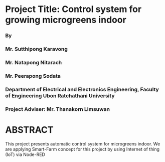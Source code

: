 # Project Title: Control system for growing microgreens indoor
### By 
### Mr. Sutthipong Karavong
### Mr. Natapong   Nitarach		
### Mr. Peerapong   Sodata		
### Department of Electrical and Electronics Engineering, Faculty of Engineering Ubon Ratchathani University
### Project Adviser: Mr. Thanakorn Limsuwan



# ABSTRACT
This project presents automatic control system for microgreens indoor. We are applying Smart-Farm concept for this project by using Internet of thing (IoT) via Node-RED 
